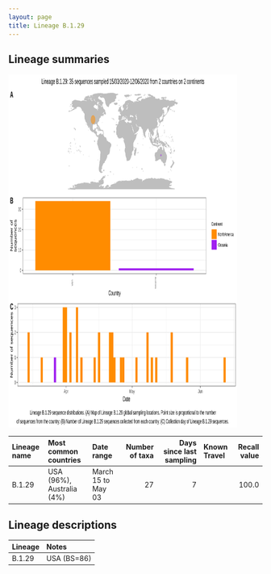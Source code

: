 ```yaml
---
layout: page
title: Lineage B.1.29
---
```




<h2> Lineage summaries</h2>

<img src="../assets/images/B.1.29.svg" alt="B.1.29 lineage summary figure" width="90%" height="700px" />


| Lineage name | Most common countries | Date range | Number of taxa |  Days since last sampling | Known Travel | Recall value |
|:-----|:-----|:-------|-------:|-------:|:---------|--------:|
| B.1.29 | USA (96%), Australia (4%) | March 15 to May 03 | 27 | 7 |  | 100.0 |

<h2>Lineage descriptions</h2>

| Lineage | Notes |
|:-----|:-----|
| B.1.29 | USA (BS=86) |

